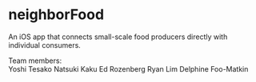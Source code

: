 # neighborFood
An iOS app that connects small-scale food producers directly with individual consumers.  
  
Team members:  
Yoshi Tesako
Natsuki Kaku
Ed Rozenberg
Ryan Lim
Delphine Foo-Matkin
